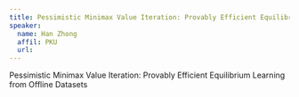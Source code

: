 ```yaml
---
title: Pessimistic Minimax Value Iteration: Provably Efficient Equilibrium Learning from Offline Datasets
speaker:
  name: Han Zhong
  affil: PKU
  url: 
---
```


Pessimistic Minimax Value Iteration: Provably Efficient Equilibrium Learning from Offline Datasets